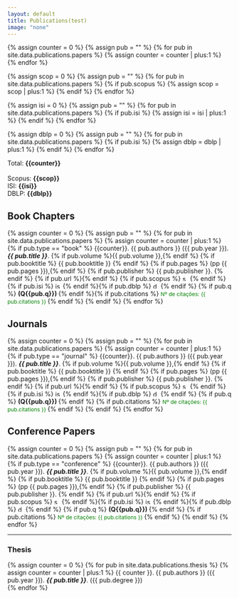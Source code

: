 ```yaml
---
layout: default
title: Publications(test)
image: "none"
---
```


{% assign counter = 0 %}
{% assign pub = "" %}
{% for pub in site.data.publications.papers %}
 {% assign counter = counter | plus:1 %}
{% endfor %}

{% assign scop = 0 %}
{% assign pub = "" %}
{% for pub in site.data.publications.papers %}
  {% if pub.scopus %}
    {% assign scop = scop | plus:1 %}
  {% endif %}
{% endfor %}

{% assign isi = 0 %}
{% assign pub = "" %}
{% for pub in site.data.publications.papers %}
  {% if pub.isi %}
    {% assign isi = isi | plus:1 %}
  {% endif %}
{% endfor %}

{% assign dblp = 0 %}
{% assign pub = "" %}
{% for pub in site.data.publications.papers %}
  {% if pub.isi %}
    {% assign dblp = dblp | plus:1 %}
  {% endif %}
{% endfor %}


Total: <strong>{{counter}}</strong><br><br>
Scopus: <strong>{{scop}}</strong><br>
ISI: <strong>{{isi}}</strong><br>
DBLP: <strong>{{dblp}}</strong>

## Book Chapters
{% assign counter = 0 %}
{% assign pub = "" %}
{% for pub in site.data.publications.papers %}
 {% assign counter = counter | plus:1 %}
  {% if pub.type == "book" %} {{counter}}. {{ pub.authors }} ({{ pub.year }}). _**{{ pub.title }}**_. {% if pub.volume %}{{ pub.volume }},{% endif %} {% if pub.booktitle %} {{ pub.booktitle }} {% endif %} {% if pub.pages %} (pp {{ pub.pages }}),{% endif %} {% if pub.publisher %} {{ pub.publisher }}. {% endif %} {% if pub.url %}<a href="{{ pub.url }}" target="_blank"><i class="fa fa-external-link" aria-hidden="true"></i></a>{% endif %} {% if pub.scopus %} <img src="../img/scopus.png" alt="scopus" name="scopus" height="13px"/> {% endif %}{% if pub.isi %} <img src="../img/isi.png" alt="isiwebofknowledge" height="13px"/> {% endif %}{% if pub.dblp %} <img src="../img/dblp.jpeg" alt="dblp" height="13px"/> {% endif %} {% if pub.q %} <strong> (Q{{pub.q}}) </strong> {% endif %}{% if pub.citations %} <span style='color: green; font-size: 12px;'> Nº de citações: {{ pub.citations }} </span> {% endif %} {% endif %}
{% endfor %}

## Journals

{% assign counter = 0 %}
{% assign pub = "" %}
{% for pub in site.data.publications.papers %}
 {% assign counter = counter | plus:1 %}
 {% if pub.type == "journal" %} {{counter}}. {{ pub.authors }} ({{ pub.year }}). _**{{ pub.title }}**_. {% if pub.volume %}{{ pub.volume }},{% endif %} {% if pub.booktitle %} {{ pub.booktitle }} {% endif %} {% if pub.pages %} (pp {{ pub.pages }}),{% endif %} {% if pub.publisher %} {{ pub.publisher }}. {% endif %} {% if pub.url %}<a href="{{ pub.url }}" target="_blank"><i class="fa fa-external-link" aria-hidden="true"></i></a>{% endif %} {% if pub.scopus %} <img src="../img/scopus.png" name="scopus" alt="scopus" height="13px"/> {% endif %}{% if pub.isi %} <img src="../img/isi.png" alt="isiwebofknowledge" height="13px"/> {% endif %}{% if pub.dblp %} <img src="../img/dblp.jpeg" alt="dblp" height="13px"/> {% endif %} {% if pub.q %} <strong> (Q{{pub.q}}) </strong> {% endif %} {% if pub.citations %} <span style='color: green; font-size: 12px;'> Nº de citações: {{ pub.citations }} </span> {% endif %}  {% endif %}
{% endfor %}


## Conference Papers

{% assign counter = 0 %}
{% assign pub = "" %}
{% for pub in site.data.publications.papers %}
 {% assign counter = counter | plus:1 %}
  {% if pub.type == "conference" %} {{counter}}. {{ pub.authors }} ({{ pub.year }}). _**{{ pub.title }}**_. {% if pub.volume %}{{ pub.volume }},{% endif %} {% if pub.booktitle %} {{ pub.booktitle }} {% endif %} {% if pub.pages %} (pp {{ pub.pages }}),{% endif %} {% if pub.publisher %} {{ pub.publisher }}. {% endif %} {% if pub.url %}<a href="{{ pub.url }}" target="_blank"><i class="fa fa-external-link" aria-hidden="true"></i></a>{% endif %} {% if pub.scopus %} <img src="../img/scopus.png" alt="scopus" name="scopus" height="13px"/> {% endif %}{% if pub.isi %} <img src="../img/isi.png" alt="isiwebofknowledge" height="13px"/> {% endif %}{% if pub.dblp %} <img src="../img/dblp.jpeg" alt="dblp" height="13px"/> {% endif %} {% if pub.q %} <strong> (Q{{pub.q}}) </strong> {% endif %} {% if pub.citations %} <span style='color: green; font-size: 12px;'> Nº de citações: {{ pub.citations }} </span> {% endif %}  {% endif %}
{% endfor %}



---

### Thesis
{% assign counter = 0 %}
{% for pub in site.data.publications.thesis %}
 {% assign counter = counter | plus:1 %}
  {{ counter }}. {{ pub.authors }} ({{ pub.year }}). _**{{ pub.title }}**_. ({{ pub.degree }}) <a href="{{ pub.url }}" target="_blank"><i class="fa fa-external-link" aria-hidden="true"></i></a>  
{% endfor %}
